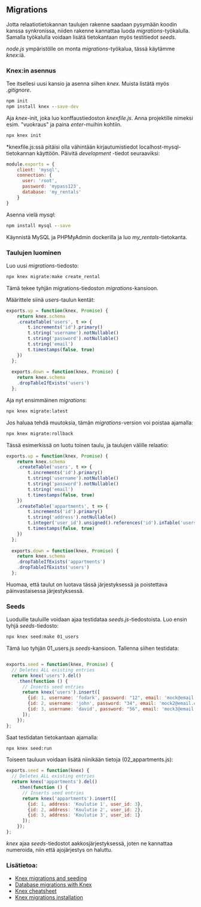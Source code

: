 ## Migrations

Jotta relaatiotietokannan taulujen rakenne saadaan pysymään koodin kanssa synkronissa, niiden rakenne kannattaa luoda *migrations*-työkalulla. Samalla työkalulla voidaan lisätä tietokantaan myös testitiedot *seeds*.

*node.js* ympäristölle on monta *migrations*-työkalua, tässä käytämme *knex*:iä.

### Knex:in asennus

Tee itsellesi uusi kansio ja asenna siihen *knex*. Muista listätä myös *.gitignore*.

```cmd
npm init
npm install knex --save-dev
```

Aja *knex*-init, joka luo konffaustiedoston *knexfile.js*. Anna projektille nimeksi esim. "vuokraus" ja paina *enter*-muihin kohtiin.

```cmd
npx knex init
```

*knexfile.js:ssä pitäisi olla vähintään kirjautumistiedot localhost-mysql-tietokannan käyttöön. Päivitä *development* -tiedot seuraaviksi:

```js
module.exports = {
    client: 'mysql',
    connection: {
      user: 'root',
      password: 'mypass123',
      database: 'my_rentals'
    }
}
```

Asenna vielä *mysql*:

```cmd
npm install mysql --save
```

Käynnistä MySQL ja PHPMyAdmin dockerilla ja luo *my_rentals*-tietokanta.

### Taulujen luominen

Luo uusi *migrations*-tiedosto:

```cmd
npx knex migrate:make create_rental
```

Tämä tekee tyhjän migrations-tiedoston *migrations*-kansioon.

Määrittele siinä *users*-taulun kentät:

```js
exports.up = function(knex, Promise) {
    return knex.schema
    .createTable('users', t => {
        t.increments('id').primary()
        t.string('username').notNullable()
        t.string('password').notNullable()
        t.string('email')
        t.timestamps(false, true)
    })
  };
  
  exports.down = function(knex, Promise) {
    return knex.schema
    .dropTableIfExists('users')
  };
```

Aja nyt ensimmäinen *migrations*:

```cmd
npx knex migrate:latest
```

Jos haluaa tehdä muutoksia, tämän *migrations*-version voi poistaa ajamalla:

```cmd
npx knex migrate:rollback
```

Tässä esimerkissä on luotu toinen taulu, ja taulujen välille relaatio:

```js
exports.up = function(knex, Promise) {
    return knex.schema
    .createTable('users', t => {
        t.increments('id').primary()
        t.string('username').notNullable()
        t.string('password').notNullable()
        t.string('email')
        t.timestamps(false, true)
    })
    .createTable('appartments', t => {
        t.increments('id').primary()
        t.string('address').notNullable()
        t.integer('user_id').unsigned().references('id').inTable('users').notNull().onDelete('cascade');
        t.timestamps(false, true)
    })
  };
  
  exports.down = function(knex, Promise) {
    return knex.schema
    .dropTableIfExists('appartments')
    .dropTableIfExists('users')
  };
```

Huomaa, että taulut on luotava tässä järjestyksessä ja poistettava päinvastaisessa järjestyksessä.

### Seeds

Luoduille tauluille voidaan ajaa testidataa *seeds.js*-tiedostoista. Luo ensin tyhjä *seeds*-tiedosto:

```cmd
npx knex seed:make 01_users
```

Tämä luo tyhjän 01_users.js *seeds*-kansioon. Tallenna siihen testidata:

```js

exports.seed = function(knex, Promise) {
  // Deletes ALL existing entries
  return knex('users').del()
    .then(function () {
      // Inserts seed entries
      return knex('users').insert([
        {id: 1, username: 'fodark', password: "12", email: 'mock@email.com'},
        {id: 2, username: 'john', password: "34", email: 'mock2@email.com'},
        {id: 3, username: 'david', password: "56", email: 'mock3@email.com'}
      ]);
    });
};
```

Saat testidatan tietokantaan ajamalla:

```cmd
npx knex seed:run
```

Toiseen tauluun voidaan lisätä niinikään tietoja (02_appartments.js):

```js
exports.seed = function(knex) {
  // Deletes ALL existing entries
  return knex('appartments').del()
    .then(function () {
      // Inserts seed entries
      return knex('appartments').insert([
        {id: 1, address: 'Koulutie 1', user_id: 3},
        {id: 2, address: 'Koulutie 2', user_id: 2},
        {id: 3, address: 'Koulutie 3', user_id: 1}
      ]);
    });
};
```

*knex* ajaa *seeds*-tiedostot aakkosjärjestyksessä, joten ne kannattaa numeroida, niin että ajojärjestys on haluttu.

### Lisätietoa:

- [Knex migrations and seeding](https://gist.github.com/NigelEarle/70db130cc040cc2868555b29a0278261)
- [Database migrations with Knex](http://perkframework.com/v1/guides/database-migrations-knex.html)
- [Knex cheatsheet](https://devhints.io/knex#schema)
- [Knex migrations installation](http://knexjs.org/#Installation-migrations)
